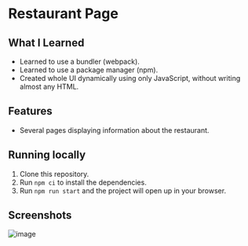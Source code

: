 # Restaurant Page

## What I Learned

- Learned to use a bundler (webpack).
- Learned to use a package manager (npm).
- Created whole UI dynamically using only JavaScript, without writing almost any HTML.

## Features

- Several pages displaying information about the restaurant.

## Running locally

1. Clone this repository.
2. Run `npm ci` to install the dependencies.
3. Run `npm run start` and the project will open up in your browser.

## Screenshots

![image](https://github.com/user-attachments/assets/725c4e6b-3d81-4670-a8f7-dc0d72cedd69)
